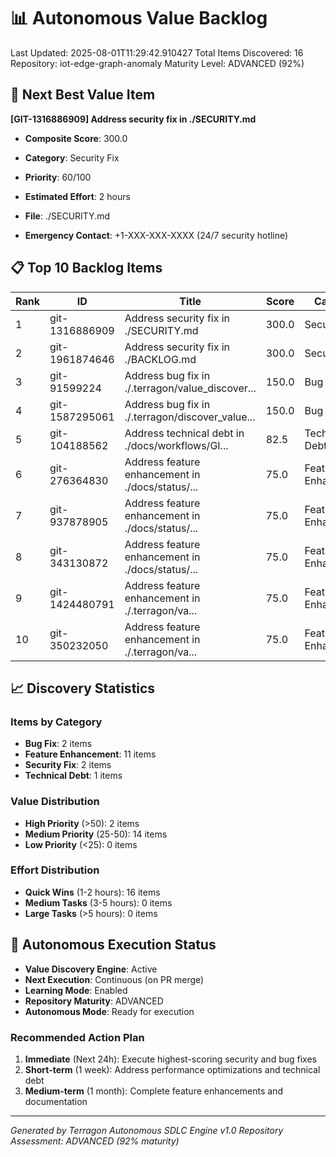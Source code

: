 # 📊 Autonomous Value Backlog

Last Updated: 2025-08-01T11:29:42.910427
Total Items Discovered: 16
Repository: iot-edge-graph-anomaly
Maturity Level: ADVANCED (92%)

## 🎯 Next Best Value Item
**[GIT-1316886909] Address security fix in ./SECURITY.md**
- **Composite Score**: 300.0
- **Category**: Security Fix
- **Priority**: 60/100
- **Estimated Effort**: 2 hours
- **File**: ./SECURITY.md

- **Emergency Contact**: +1-XXX-XXX-XXXX (24/7 security hotline)

## 📋 Top 10 Backlog Items

| Rank | ID | Title | Score | Category | Hours | Priority |
|------|-----|--------|---------|----------|-------|----------|
| 1 | git-1316886909 | Address security fix in ./SECURITY.md | 300.0 | Security Fix | 2 | 60 |
| 2 | git-1961874646 | Address security fix in ./BACKLOG.md | 300.0 | Security Fix | 2 | 60 |
| 3 | git-91599224 | Address bug fix in ./.terragon/value_discover... | 150.0 | Bug Fix | 2 | 40 |
| 4 | git-1587295061 | Address bug fix in ./.terragon/discover_value... | 150.0 | Bug Fix | 2 | 40 |
| 5 | git-104188562 | Address technical debt in ./docs/workflows/GI... | 82.5 | Technical Debt | 2 | 30 |
| 6 | git-276364830 | Address feature enhancement in ./docs/status/... | 75.0 | Feature Enhancement | 2 | 25 |
| 7 | git-937878905 | Address feature enhancement in ./docs/status/... | 75.0 | Feature Enhancement | 2 | 25 |
| 8 | git-343130872 | Address feature enhancement in ./docs/status/... | 75.0 | Feature Enhancement | 2 | 25 |
| 9 | git-1424480791 | Address feature enhancement in ./.terragon/va... | 75.0 | Feature Enhancement | 2 | 25 |
| 10 | git-350232050 | Address feature enhancement in ./.terragon/va... | 75.0 | Feature Enhancement | 2 | 25 |

## 📈 Discovery Statistics

### Items by Category
- **Bug Fix**: 2 items
- **Feature Enhancement**: 11 items
- **Security Fix**: 2 items
- **Technical Debt**: 1 items

### Value Distribution
- **High Priority** (>50): 2 items
- **Medium Priority** (25-50): 14 items  
- **Low Priority** (<25): 0 items

### Effort Distribution
- **Quick Wins** (1-2 hours): 16 items
- **Medium Tasks** (3-5 hours): 0 items
- **Large Tasks** (>5 hours): 0 items

## 🔄 Autonomous Execution Status

- **Value Discovery Engine**: Active
- **Next Execution**: Continuous (on PR merge)
- **Learning Mode**: Enabled
- **Repository Maturity**: ADVANCED
- **Autonomous Mode**: Ready for execution

### Recommended Action Plan

1. **Immediate** (Next 24h): Execute highest-scoring security and bug fixes
2. **Short-term** (1 week): Address performance optimizations and technical debt
3. **Medium-term** (1 month): Complete feature enhancements and documentation

---
*Generated by Terragon Autonomous SDLC Engine v1.0*
*Repository Assessment: ADVANCED (92% maturity)*
